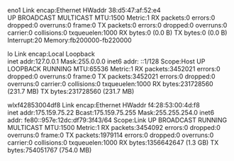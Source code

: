 eno1      Link encap:Ethernet  HWaddr 38:d5:47:af:52:e4  
          UP BROADCAST MULTICAST  MTU:1500  Metric:1
          RX packets:0 errors:0 dropped:0 overruns:0 frame:0
          TX packets:0 errors:0 dropped:0 overruns:0 carrier:0
          collisions:0 txqueuelen:1000 
          RX bytes:0 (0.0 B)  TX bytes:0 (0.0 B)
          Interrupt:20 Memory:fb200000-fb220000 

lo        Link encap:Local Loopback  
          inet addr:127.0.0.1  Mask:255.0.0.0
          inet6 addr: ::1/128 Scope:Host
          UP LOOPBACK RUNNING  MTU:65536  Metric:1
          RX packets:3452021 errors:0 dropped:0 overruns:0 frame:0
          TX packets:3452021 errors:0 dropped:0 overruns:0 carrier:0
          collisions:0 txqueuelen:1000 
          RX bytes:231728560 (231.7 MB)  TX bytes:231728560 (231.7 MB)

wlxf42853004df8 Link encap:Ethernet  HWaddr f4:28:53:00:4d:f8  
          inet addr:175.159.75.22  Bcast:175.159.75.255  Mask:255.255.254.0
          inet6 addr: fe80::957e:12dc:df79:3f43/64 Scope:Link
          UP BROADCAST RUNNING MULTICAST  MTU:1500  Metric:1
          RX packets:3454092 errors:0 dropped:0 overruns:0 frame:0
          TX packets:1979114 errors:0 dropped:0 overruns:0 carrier:0
          collisions:0 txqueuelen:1000 
          RX bytes:1356642647 (1.3 GB)  TX bytes:754051767 (754.0 MB)

